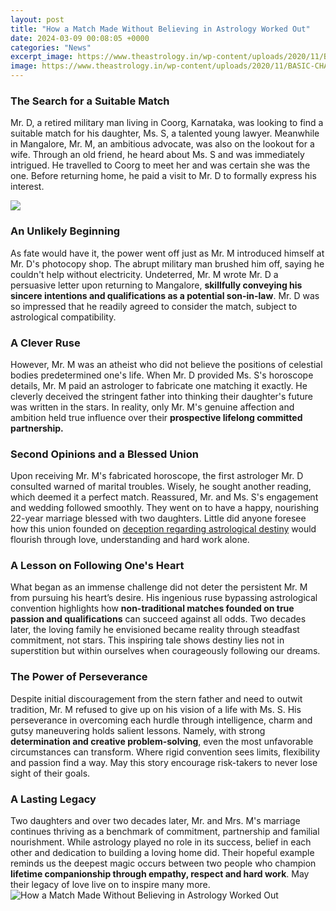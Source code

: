 ```yaml
---
layout: post
title: "How a Match Made Without Believing in Astrology Worked Out"
date: 2024-03-09 00:08:05 +0000
categories: "News"
excerpt_image: https://www.theastrology.in/wp-content/uploads/2020/11/BASIC-CHART-900x900.png
image: https://www.theastrology.in/wp-content/uploads/2020/11/BASIC-CHART-900x900.png
---
```


### The Search for a Suitable Match
Mr. D, a retired military man living in Coorg, Karnataka, was looking to find a suitable match for his daughter, Ms. S, a talented young lawyer. Meanwhile in Mangalore, Mr. M, an ambitious advocate, was also on the lookout for a wife. Through an old friend, he heard about Ms. S and was immediately intrigued. He travelled to Coorg to meet her and was certain she was the one. Before returning home, he paid a visit to Mr. D to formally express his interest. 

![](https://religionworld.s3.amazonaws.com/uploads/2019/07/kundli-milaan-ke-baad-copy.jpg)
### An Unlikely Beginning
As fate would have it, the power went off just as Mr. M introduced himself at Mr. D's photocopy shop. The abrupt military man brushed him off, saying he couldn't help without electricity. Undeterred, Mr. M wrote Mr. D a persuasive letter upon returning to Mangalore, **skillfully conveying his sincere intentions and qualifications as a potential son-in-law**. Mr. D was so impressed that he readily agreed to consider the match, subject to astrological compatibility.
### A Clever Ruse
However, Mr. M was an atheist who did not believe the positions of celestial bodies predetermined one's life. When Mr. D provided Ms. S's horoscope details, Mr. M paid an astrologer to fabricate one matching it exactly. He cleverly deceived the stringent father into thinking their daughter's future was written in the stars. In reality, only Mr. M's genuine affection and ambition held true influence over their **prospective lifelong committed partnership.** 
### Second Opinions and a Blessed Union
Upon receiving Mr. M's fabricated horoscope, the first astrologer Mr. D consulted warned of marital troubles. Wisely, he sought another reading, which deemed it a perfect match. Reassured, Mr. and Ms. S's engagement and wedding followed smoothly. They went on to have a happy, nourishing 22-year marriage blessed with two daughters. Little did anyone foresee how this union founded on [deception regarding astrological destiny](https://store.fi.io.vn/chihuahua-shirt-chihuahua-giftschihuahua-dad-mom-owner-chihuahua-lovers-gift-chihuahua-dog-owner-birthday-christmas-mother-of-chihuahua33-t-shirt) would flourish through love, understanding and hard work alone.
### A Lesson on Following One's Heart 
What began as an immense challenge did not deter the persistent Mr. M from pursuing his heart’s desire. His ingenious ruse bypassing astrological convention highlights how **non-traditional matches founded on true passion and qualifications** can succeed against all odds. Two decades later, the loving family he envisioned became reality through steadfast commitment, not stars. This inspiring tale shows destiny lies not in superstition but within ourselves when courageously following our dreams.
### The Power of Perseverance
Despite initial discouragement from the stern father and need to outwit tradition, Mr. M refused to give up on his vision of a life with Ms. S. His perseverance in overcoming each hurdle through intelligence, charm and gutsy maneuvering holds salient lessons. Namely, with strong **determination and creative problem-solving**, even the most unfavorable circumstances can transform. Where rigid convention sees limits, flexibility and passion find a way. May this story encourage risk-takers to never lose sight of their goals.
### A Lasting Legacy
Two daughters and over two decades later, Mr. and Mrs. M's marriage continues thriving as a benchmark of commitment, partnership and familial nourishment. While astrology played no role in its success, belief in each other and dedication to building a loving home did. Their hopeful example reminds us the deepest magic occurs between two people who champion **lifetime companionship through empathy, respect and hard work**. May their legacy of love live on to inspire many more.
![How a Match Made Without Believing in Astrology Worked Out](https://www.theastrology.in/wp-content/uploads/2020/11/BASIC-CHART-900x900.png)